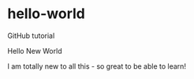 # hello-world
GitHub tutorial 

Hello New World

I am totally new to all this - so great to be able to learn!
